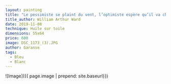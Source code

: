 ```yaml
---
layout: painting
title: "Le pessimiste se plaint du vent, l’optimiste espère qu’il va changer, le réaliste ajuste ses voiles."  
title_author: William Arthur Ward
date: 2019-11-08
technique: Huile sur toile
dimensions: 55x64
price: 600
image: DSC_1173_(3).JPG
author: Garanse
tags:
  - Bleu
  - Blanc
---
```

![Image]({{ page.image | prepend: site.baseurl}})